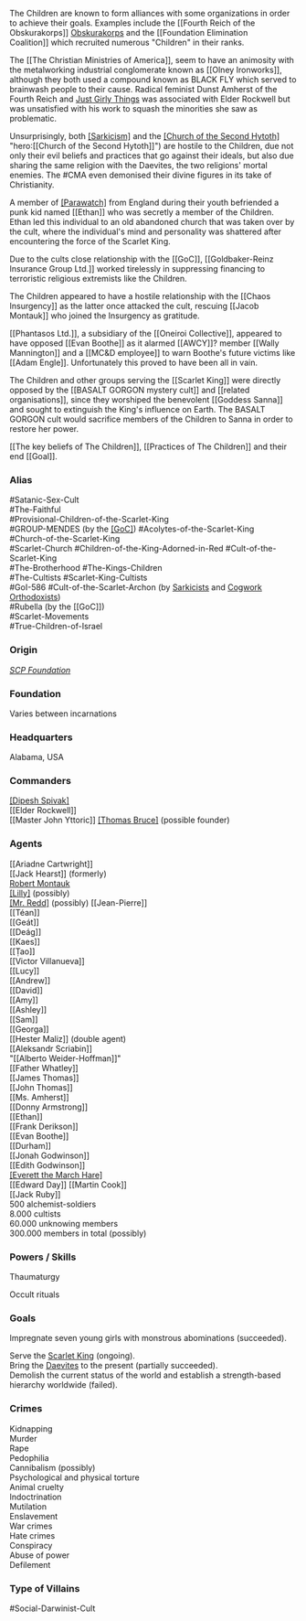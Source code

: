 
The Children are known to form alliances with some organizations in order to achieve their goals. Examples include the [[Fourth Reich of the Obskurakorps]] [Obskurakorps](https://villains.fandom.com/wiki/Ahnenerbe_Obskurakorps "Ahnenerbe Obskurakorps") and the [[Foundation Elimination Coalition]] which recruited numerous "Children" in their ranks.

The [[The Christian Ministries of America]], seem to have an animosity with the metalworking industrial conglomerate known as [[Olney Ironworks]], although they both used a compound known as BLACK FLY which served to brainwash people to their cause. Radical feminist Dunst Amherst of the Fourth Reich and [Just Girly Things](https://villains.fandom.com/wiki/Just_Girly_Things "Just Girly Things") was associated with Elder Rockwell but was unsatisfied with his work to squash the minorities she saw as problematic.

Unsurprisingly, both [[Sarkicism]](https://villains.fandom.com/wiki/Sarkicism "Sarkicism") and the [[Church of the Second Hytoth]](https://hero.fandom.com/wiki/Church_of_the_Second_Hytoth) "hero:[[Church of the Second Hytoth]]") are hostile to the Children, due not only their evil beliefs and practices that go against their ideals, but also due sharing the same religion with the Daevites, the two religions' mortal enemies. The #CMA even demonised their divine figures in its take of Christianity.

A member of [[Parawatch]](https://hero.fandom.com/wiki/Parawatch "hero:Parawatch") from England during their youth befriended a punk kid named [[Ethan]] who was secretly a member of the Children. Ethan led this individual to an old abandoned church that was taken over by the cult, where the individual's mind and personality was shattered after encountering the force of the Scarlet King.

Due to the cults close relationship with the [[GoC]], [[Goldbaker-Reinz Insurance Group Ltd.]][](https://scp-db.fandom.com/wiki/Goldbaker-Reinz_Ltd. "w:c:scp-db:Goldbaker-Reinz Ltd.") worked tirelessly in suppressing financing to terroristic religious extremists like the Children.

The Children appeared to have a hostile relationship with the [[Chaos Insurgency]][](https://villains.fandom.com/wiki/Chaos_Insurgency "Chaos Insurgency") as the latter once attacked the cult, rescuing [[Jacob Montauk]] who joined the Insurgency as gratitude.

[[Phantasos Ltd.]], a subsidiary of the [[Oneiroi Collective]][](https://scp-db.fandom.com/wiki/Oneiroi_Collective "w:c:scp-db:Oneiroi Collective"), appeared to have opposed [[Evan Boothe]] as it alarmed [[AWCY]]? member [[Wally Mannington]] and a [[MC&D employee]] to warn Boothe's future victims like [[Adam Engle]]. Unfortunately this proved to have been all in vain.

The Children and other groups serving the [[Scarlet King]] were directly opposed by the [[BASALT GORGON mystery cult]] and [[related organisations]], since they worshiped the benevolent [[Goddess Sanna]] and sought to extinguish the King's influence on Earth. The BASALT GORGON cult would sacrifice members of the Children to Sanna in order to restore her power.

[[The key beliefs of The Children]], [[Practices of The Children]] and their end [[Goal]].

### Alias

#Satanic-Sex-Cult  
#The-Faithful  
#Provisional-Children-of-the-Scarlet-King  
#GROUP-MENDES (by the [[GoC]](https://villains.fandom.com/wiki/Global_Occult_Coalition "Global Occult Coalition")) 
#Acolytes-of-the-Scarlet-King  
#Church-of-the-Scarlet-King  
#Scarlet-Church
#Children-of-the-King-Adorned-in-Red
#Cult-of-the-Scarlet-King  
#The-Brotherhood
#The-Kings-Children  
#The-Cultists 
#Scarlet-King-Cultists  
#GoI-586 
#Cult-of-the-Scarlet-Archon (by [Sarkicists](https://villains.fandom.com/wiki/Sarkicism "Sarkicism") and [Cogwork Orthodoxists](https://villains.fandom.com/wiki/Church_of_the_Broken_God "Church of the Broken God"))  
#Rubella (by the [[GoC]])  
#Scarlet-Movements  
#True-Children-of-Israel

### Origin

_[SCP Foundation](https://en.wikipedia.org/wiki/SCP_Foundation "wikipedia:SCP Foundation")_

### Foundation

Varies between incarnations

### Headquarters

Alabama, USA

### Commanders

[[Dipesh Spivak]](https://villains.fandom.com/wiki/Dipesh_Spivak "Dipesh Spivak")  
[[Elder Rockwell]]  
[[Master John Yttoric]]
[[Thomas Bruce]](https://villains.fandom.com/wiki/SCP-140-A "[[SCP-140]]-A") (possible founder)

### Agents

[[Ariadne Cartwright]]  
[[Jack Hearst]] (formerly)  
[Robert Montauk](https://villains.fandom.com/wiki/Robert_Montauk "Robert Montauk")  
[[Lilly]](https://villains.fandom.com/wiki/SCP-4231-A "[[SCP-4231]]-A") (possibly)  
[[Mr. Redd]](https://villains.fandom.com/wiki/Mr._Redd "Mr. Redd") (possibly)
[[Jean-Pierre]]  
[[Téan]]  
[[Geát]]  
[[Deág]]  
[[Kaes]]  
[[Ṭao]]  
[[Victor Villanueva]]  
[[Lucy]]  
[[Andrew]]  
[[David]]  
[[Amy]]  
[[Ashley]]  
[[Sam]]  
[[Georga]]  
[[Hester Maliz]] (double agent)  
[[Aleksandr Scriabin]]  
"[[Alberto Weider-Hoffman]]"  
[[Father Whatley]]  
[[James Thomas]]  
[[John Thomas]]  
[[Ms. Amherst]]  
[[Donny Armstrong]]  
[[Ethan]]  
[[Frank Derikson]]  
[[Evan Boothe]]  
[[Durham]]  
[[Jonah Godwinson]]  
[[Edith Godwinson]]  
[[Everett the March Hare]](https://scp-db.fandom.com/wiki/Everett_Mann "[[Everett Mann]]")  
[[Edward Day]]
[[Martin Cook]]  
[[Jack Ruby]]  
500 alchemist-soldiers  
8.000 cultists  
60.000 unknowing members  
300.000 members in total (possibly)

### Powers / Skills

Thaumaturgy  

Occult rituals

### Goals

Impregnate seven young girls with monstrous abominations (succeeded).  

Serve the [Scarlet King](https://villains.fandom.com/wiki/Scarlet_King "Scarlet King") (ongoing).  
Bring the [Daevites](https://villains.fandom.com/wiki/Daevites "Daevites") to the present (partially succeeded).  
Demolish the current status of the world and establish a strength-based hierarchy worldwide (failed).

### Crimes

Kidnapping  
Murder  
Rape  
Pedophilia  
Cannibalism (possibly)  
Psychological and physical torture  
Animal cruelty  
Indoctrination  
Mutilation  
Enslavement  
War crimes  
Hate crimes  
Conspiracy  
Abuse of power  
Defilement

### Type of Villains

#Social-Darwinist-Cult